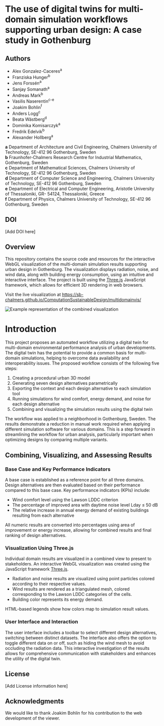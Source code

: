The use of digital twins for multi-domain simulation workflows supporting urban design: A case study in Gothenburg
==================================================================================================================

Authors
-------

-   Alex Gonzalez-Caceres<sup>a</sup>
-   Franziska Hunger<sup>b</sup>
-   Jens Forssén<sup>a</sup>
-   Sanjay Somanath<sup>a</sup>
-   Andreas Mark<sup>b</sup>
-   Vasilis Naserentin<sup>c-e</sup>
-   Joakim Bohlin<sup>f</sup>
-   Anders Logg<sup>c</sup>
-   Beata Wästberg<sup>d</sup>
-   Dominika Komisarczyk<sup>a</sup>
-   Fredrik Edelvik<sup>b</sup>
-   Alexander Hollberg<sup>a</sup>

**a** Department of Architecture and Civil Engineering, Chalmers University of Technology, SE-412 96 Gothenburg, Sweden\
**b** Fraunhofer-Chalmers Research Centre for Industrial Mathematics, Gothenburg, Sweden\
**c** Department of Mathematical Sciences, Chalmers University of Technology, SE-412 96 Gothenburg, Sweden\
**d** Department of Computer Science and Engineering, Chalmers University of Technology, SE-412 96 Gothenburg, Sweden\
**e** Department of Electrical and Computer Engineering, Aristotle University of Thessaloniki, GR- 54124, Thessaloniki, Greece\
**f** Department of Physics, Chalmers University of Technology, SE-412 96 Gothenburg, Sweden

DOI
---

[Add DOI here]

Overview
--------

This repository contains the source code and resources for the interactive WebGL visualization of the multi-domain simulation results supporting urban design in Gothenburg. The visualization displays radiation, noise, and wind data, along with building energy consumption, using an intuitive and interactive interface. The project is built using the [Three.js](https://threejs.org/) JavaScript framework, which allows for efficient 3D rendering in web browsers.

Visit the live visualization at <https://sb-chalmers.github.io/ComputationSustainableDesign/multidomainvis/>

![Example representation of the combined visualization](media/insert-image-path-here.png)

Introduction
============

This project proposes an automated workflow utilizing a digital twin for multi-domain environmental performance analysis of urban developments. The digital twin has the potential to provide a common basis for multi-domain simulations, helping to overcome data availability and interoperability issues. The proposed workflow consists of the following five steps:

1.  Creating a procedural urban 3D model
2.  Generating seven design alternatives parametrically
3.  Exporting the context and each design alternative to each simulation tool
4.  Running simulations for wind comfort, energy demand, and noise for each design alternative
5.  Combining and visualizing the simulation results using the digital twin

The workflow was applied to a neighborhood in Gothenburg, Sweden. The results demonstrate a reduction in manual work required when applying different simulation software for various domains. This is a step forward in streamlining the workflow for urban analysis, particularly important when optimizing designs by comparing multiple variants.

Combining, Visualizing, and Assessing Results
---------------------------------------------

### Base Case and Key Performance Indicators

A base case is established as a reference point for all three domains. Design alternatives are then evaluated based on their performance compared to this base case. Key performance indicators (KPIs) include:

-   Wind comfort level using the Lawson LDDC criterion
-   The percentage of improved area with daytime noise level Lday ≤ 50 dB
-   The relative increase in annual energy demand of existing buildings resulting from each alternative

All numeric results are converted into percentages using area of improvement or energy increase, allowing for combined results and final ranking of design alternatives.

### Visualization Using Three.js

Individual domain results are visualized in a combined view to present to stakeholders. An interactive WebGL visualization was created using the JavaScript framework [Three.js](https://threejs.org/).

-   Radiation and noise results are visualized using point particles colored according to their respective values.
-   Wind results are rendered as a triangulated mesh, colored corresponding to the Lawson LDDC categories of the cells.
-   Building color represents its energy demand.

HTML-based legends show how colors map to simulation result values.

### User Interface and Interaction

The user interface includes a toolbar to select different design alternatives, switching between distinct datasets. The interface also offers the option to toggle different data on or off, such as hiding the wind mesh to avoid occluding the radiation data. This interactive investigation of the results allows for comprehensive communication with stakeholders and enhances the utility of the digital twin.

License
-------

[Add License information here]

Acknowledgments
---------------

We would like to thank Joakim Bohlin for his contribution to the web development of the viewer.
